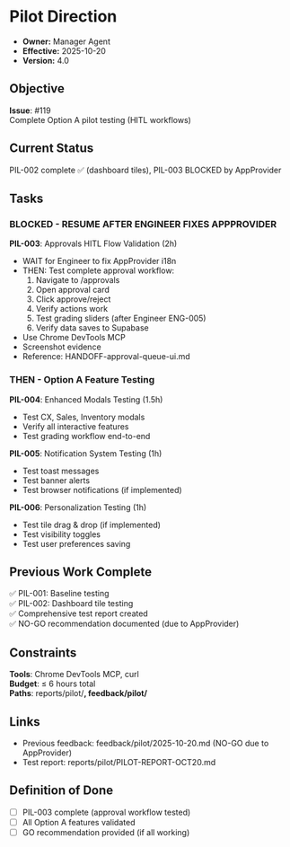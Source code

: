 # Pilot Direction

- **Owner:** Manager Agent
- **Effective:** 2025-10-20
- **Version:** 4.0

## Objective

**Issue**: #119  
Complete Option A pilot testing (HITL workflows)

## Current Status

PIL-002 complete ✅ (dashboard tiles), PIL-003 BLOCKED by AppProvider

## Tasks

### BLOCKED - RESUME AFTER ENGINEER FIXES APPPROVIDER

**PIL-003**: Approvals HITL Flow Validation (2h)
- WAIT for Engineer to fix AppProvider i18n
- THEN: Test complete approval workflow:
  1. Navigate to /approvals
  2. Open approval card
  3. Click approve/reject
  4. Verify actions work
  5. Test grading sliders (after Engineer ENG-005)
  6. Verify data saves to Supabase
- Use Chrome DevTools MCP
- Screenshot evidence
- Reference: HANDOFF-approval-queue-ui.md

### THEN - Option A Feature Testing

**PIL-004**: Enhanced Modals Testing (1.5h)
- Test CX, Sales, Inventory modals
- Verify all interactive features
- Test grading workflow end-to-end

**PIL-005**: Notification System Testing (1h)
- Test toast messages
- Test banner alerts
- Test browser notifications (if implemented)

**PIL-006**: Personalization Testing (1h)
- Test tile drag & drop (if implemented)
- Test visibility toggles
- Test user preferences saving

## Previous Work Complete

✅ PIL-001: Baseline testing  
✅ PIL-002: Dashboard tile testing  
✅ Comprehensive test report created  
✅ NO-GO recommendation documented (due to AppProvider)

## Constraints

**Tools**: Chrome DevTools MCP, curl  
**Budget**: ≤ 6 hours total  
**Paths**: reports/pilot/**, feedback/pilot/**

## Links

- Previous feedback: feedback/pilot/2025-10-20.md (NO-GO due to AppProvider)
- Test report: reports/pilot/PILOT-REPORT-OCT20.md

## Definition of Done

- [ ] PIL-003 complete (approval workflow tested)
- [ ] All Option A features validated
- [ ] GO recommendation provided (if all working)

